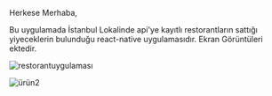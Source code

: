 Herkese Merhaba,

Bu uygulamada İstanbul Lokalinde api'ye kayıtlı restorantların sattığı yiyeceklerin bulunduğu react-native uygulamasıdır. Ekran Görüntüleri ektedir.

![restorantuygulaması](https://github.com/aydogdu-ali/restorant_uygulamas-_react_native/assets/108414013/f1e70bcd-fd9a-4cc2-8f73-b9518f56acaa)


![ürün2](https://github.com/aydogdu-ali/restorant_uygulamas-_react_native/assets/108414013/8d9d7019-d987-4065-942d-0a23da07476f)
